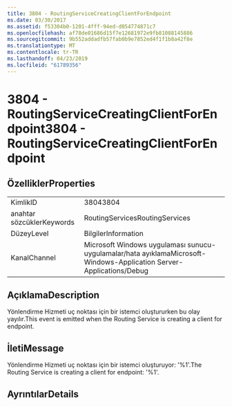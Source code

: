 ```yaml
---
title: 3804 - RoutingServiceCreatingClientForEndpoint
ms.date: 03/30/2017
ms.assetid: f53304b0-1201-4fff-94ed-d054774871c7
ms.openlocfilehash: af78de01686d15f7e12681972e9fb81088145886
ms.sourcegitcommit: 9b552addadfb57fab0b9e7852ed4f1f1b8a42f8e
ms.translationtype: MT
ms.contentlocale: tr-TR
ms.lasthandoff: 04/23/2019
ms.locfileid: "61789356"
---
```

# <a name="3804---routingservicecreatingclientforendpoint"></a><span data-ttu-id="f056e-102">3804 - RoutingServiceCreatingClientForEndpoint</span><span class="sxs-lookup"><span data-stu-id="f056e-102">3804 - RoutingServiceCreatingClientForEndpoint</span></span>
## <a name="properties"></a><span data-ttu-id="f056e-103">Özellikler</span><span class="sxs-lookup"><span data-stu-id="f056e-103">Properties</span></span>  
  
|||  
|-|-|  
|<span data-ttu-id="f056e-104">Kimlik</span><span class="sxs-lookup"><span data-stu-id="f056e-104">ID</span></span>|<span data-ttu-id="f056e-105">3804</span><span class="sxs-lookup"><span data-stu-id="f056e-105">3804</span></span>|  
|<span data-ttu-id="f056e-106">anahtar sözcükler</span><span class="sxs-lookup"><span data-stu-id="f056e-106">Keywords</span></span>|<span data-ttu-id="f056e-107">RoutingServices</span><span class="sxs-lookup"><span data-stu-id="f056e-107">RoutingServices</span></span>|  
|<span data-ttu-id="f056e-108">Düzey</span><span class="sxs-lookup"><span data-stu-id="f056e-108">Level</span></span>|<span data-ttu-id="f056e-109">Bilgiler</span><span class="sxs-lookup"><span data-stu-id="f056e-109">Information</span></span>|  
|<span data-ttu-id="f056e-110">Kanal</span><span class="sxs-lookup"><span data-stu-id="f056e-110">Channel</span></span>|<span data-ttu-id="f056e-111">Microsoft Windows uygulaması sunucu-uygulamalar/hata ayıklama</span><span class="sxs-lookup"><span data-stu-id="f056e-111">Microsoft-Windows-Application Server-Applications/Debug</span></span>|  
  
## <a name="description"></a><span data-ttu-id="f056e-112">Açıklama</span><span class="sxs-lookup"><span data-stu-id="f056e-112">Description</span></span>  
 <span data-ttu-id="f056e-113">Yönlendirme Hizmeti uç noktası için bir istemci oluştururken bu olay yayılır.</span><span class="sxs-lookup"><span data-stu-id="f056e-113">This event is emitted when the Routing Service is creating a client for endpoint.</span></span>  
  
## <a name="message"></a><span data-ttu-id="f056e-114">İleti</span><span class="sxs-lookup"><span data-stu-id="f056e-114">Message</span></span>  
 <span data-ttu-id="f056e-115">Yönlendirme Hizmeti uç noktası için bir istemci oluşturuyor: '%1'.</span><span class="sxs-lookup"><span data-stu-id="f056e-115">The Routing Service is creating a client for endpoint: '%1'.</span></span>  
  
## <a name="details"></a><span data-ttu-id="f056e-116">Ayrıntılar</span><span class="sxs-lookup"><span data-stu-id="f056e-116">Details</span></span>
